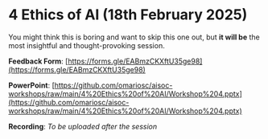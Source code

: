 # 4 Ethics of AI (18th February 2025)

You might think this is boring and want to skip this one out, but **it will be** the most insightful and thought-provoking session.

**Feedback Form**: [https://forms.gle/EABmzCKXftU35ge98](https://forms.gle/EABmzCKXftU35ge98)

**PowerPoint**: [https://github.com/omariosc/aisoc-workshops/raw/main/4%20Ethics%20of%20AI/Workshop%204.pptx](https://github.com/omariosc/aisoc-workshops/raw/main/4%20Ethics%20of%20AI/Workshop%204.pptx)

**Recording**: *To be uploaded after the session*
